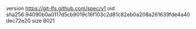 version https://git-lfs.github.com/spec/v1
oid sha256:94090b0a0117d5cb9019c16f103c2d81c82eb0a208a261639fde4a40dec72e20
size 8021
